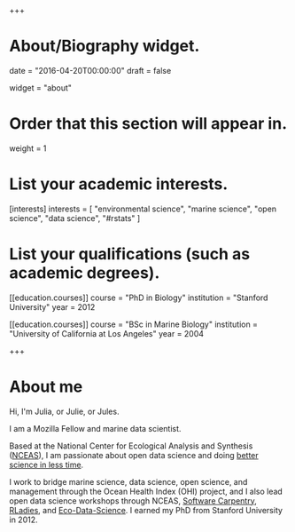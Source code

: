 +++
# About/Biography widget.

date = "2016-04-20T00:00:00"
draft = false

widget = "about"

# Order that this section will appear in.
weight = 1

# List your academic interests.
[interests]
  interests = [
    "environmental science",
    "marine science",
    "open science",
    "data science",
    "#rstats"
  ]

# List your qualifications (such as academic degrees).
[[education.courses]]
  course = "PhD in Biology"
  institution = "Stanford University"
  year = 2012

[[education.courses]]
  course = "BSc in Marine Biology"
  institution = "University of California at Los Angeles"
  year = 2004
 
+++

# About me

Hi, I'm Julia, or Julie, or Jules.

I am a Mozilla Fellow and marine data scientist.

Based at the National Center for Ecological Analysis and Synthesis ([NCEAS](https://www.nceas.ucsb.edu/)), I am passionate about open data science and doing [better science in less time](http://ohi-science.org/betterscienceinlesstime/). 

I work to bridge marine science, data science, open science, and management through the Ocean Health Index (OHI) project, and I also lead open data science workshops through NCEAS, [Software Carpentry](https://carpentries.org/), [RLadies](https://www.meetup.com/rladies-santa-barbara/), and [Eco-Data-Science](http://eco-data-science.github.io/). I earned my PhD from Stanford University in 2012.

